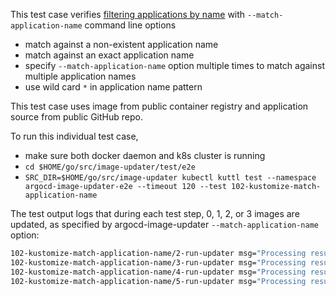 This test case verifies [filtering applications by name](https://argocd-image-updater.readthedocs.io/en/stable/install/reference/#flags) with `--match-application-name` command line options
* match against a non-existent application name
* match against an exact application name
* specify `--match-application-name` option multiple times to match against multiple application names
* use wild card `*` in application name pattern

This test case uses image from public container registry and application source from public GitHub repo.

To run this individual test case,

* make sure both docker daemon and k8s cluster is running
* `cd $HOME/go/src/image-updater/test/e2e`
* `SRC_DIR=$HOME/go/src/image-updater kubectl kuttl test --namespace argocd-image-updater-e2e --timeout 120 --test 102-kustomize-match-application-name`

The test output logs that during each test step, 0, 1, 2, or 3 images are updated, as specified by argocd-image-updater `--match-application-name` option:
```bash
102-kustomize-match-application-name/2-run-updater msg="Processing results: applications=0 images_considered=0 images_skipped=0 images_updated=0 errors=0"
102-kustomize-match-application-name/3-run-updater msg="Processing results: applications=1 images_considered=1 images_skipped=0 images_updated=1 errors=0"
102-kustomize-match-application-name/4-run-updater msg="Processing results: applications=2 images_considered=2 images_skipped=0 images_updated=2 errors=0"
102-kustomize-match-application-name/5-run-updater msg="Processing results: applications=3 images_considered=3 images_skipped=0 images_updated=3 errors=0"
```